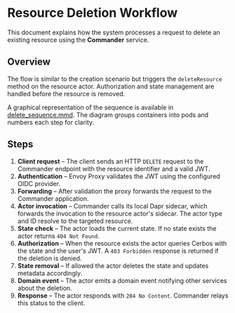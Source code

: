 # Resource Deletion Workflow

This document explains how the system processes a request to delete an existing resource using the **Commander** service.

## Overview
The flow is similar to the creation scenario but triggers the `deleteResource` method on the resource actor. Authorization and state management are handled before the resource is removed.

A graphical representation of the sequence is available in [delete_sequence.mmd](delete_sequence.mmd). The diagram groups containers into pods and numbers each step for clarity.

## Steps
1. **Client request** – The client sends an HTTP `DELETE` request to the Commander endpoint with the resource identifier and a valid JWT.
2. **Authentication** – Envoy Proxy validates the JWT using the configured OIDC provider.
3. **Forwarding** – After validation the proxy forwards the request to the Commander application.
4. **Actor invocation** – Commander calls its local Dapr sidecar, which forwards the invocation to the resource actor's sidecar. The actor type and ID resolve to the targeted resource.
5. **State check** – The actor loads the current state. If no state exists the actor returns `404 Not Found`.
6. **Authorization** – When the resource exists the actor queries Cerbos with the state and the user's JWT. A `403 Forbidden` response is returned if the deletion is denied.
7. **State removal** – If allowed the actor deletes the state and updates metadata accordingly.
8. **Domain event** – The actor emits a domain event notifying other services about the deletion.
9. **Response** – The actor responds with `204 No Content`. Commander relays this status to the client.

